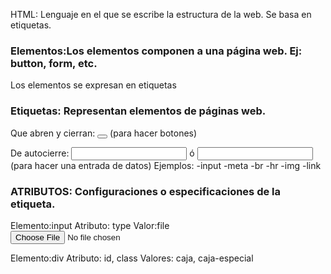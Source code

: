 HTML: Lenguaje en el que se escribe la estructura de la web. Se basa en etiquetas.
### Elementos:Los elementos componen a una página web. Ej: button, form, etc.
Los elementos se expresan en etiquetas
### Etiquetas: Representan elementos de páginas web.

Que abren y cierran:
<button></button> (para hacer botones)

De autocierre:
<input> ó <input/> (para hacer una entrada de datos)
Ejemplos:
-input
-meta
-br
-hr
-img
-link

### ATRIBUTOS: Configuraciones o especificaciones de la etiqueta.

Elemento:input
Atributo: type
Valor:file
<input type="file">

Elemento:div
Atributo: id, class
Valores: caja, caja-especial
<div id='caja' class='caja-especial'></div>

